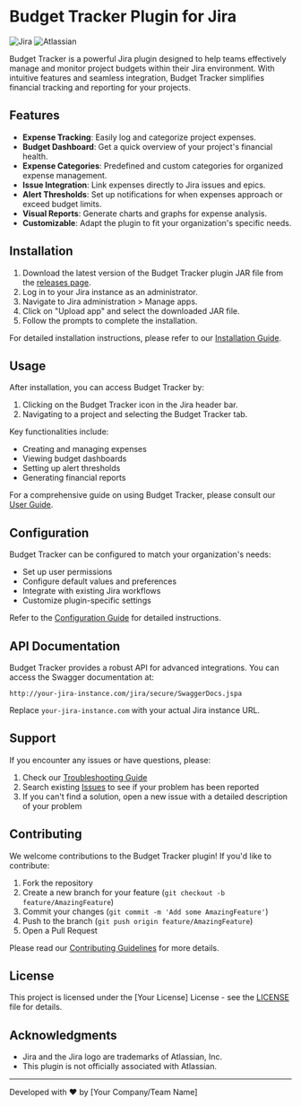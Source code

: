 # Budget Tracker Plugin for Jira

![Jira](https://img.shields.io/badge/Jira-0052CC?style=for-the-badge&logo=Jira&logoColor=white)
![Atlassian](https://img.shields.io/badge/Atlassian-0052CC?style=for-the-badge&logo=Atlassian&logoColor=white)

Budget Tracker is a powerful Jira plugin designed to help teams effectively manage and monitor project budgets within their Jira environment. With intuitive features and seamless integration, Budget Tracker simplifies financial tracking and reporting for your projects.

## Features

- **Expense Tracking**: Easily log and categorize project expenses.
- **Budget Dashboard**: Get a quick overview of your project's financial health.
- **Expense Categories**: Predefined and custom categories for organized expense management.
- **Issue Integration**: Link expenses directly to Jira issues and epics.
- **Alert Thresholds**: Set up notifications for when expenses approach or exceed budget limits.
- **Visual Reports**: Generate charts and graphs for expense analysis.
- **Customizable**: Adapt the plugin to fit your organization's specific needs.

## Installation

1. Download the latest version of the Budget Tracker plugin JAR file from the [releases page](link-to-your-releases-page).
2. Log in to your Jira instance as an administrator.
3. Navigate to Jira administration > Manage apps.
4. Click on "Upload app" and select the downloaded JAR file.
5. Follow the prompts to complete the installation.

For detailed installation instructions, please refer to our [Installation Guide](link-to-your-installation-guide).

## Usage

After installation, you can access Budget Tracker by:

1. Clicking on the Budget Tracker icon in the Jira header bar.
2. Navigating to a project and selecting the Budget Tracker tab.

Key functionalities include:

- Creating and managing expenses
- Viewing budget dashboards
- Setting up alert thresholds
- Generating financial reports

For a comprehensive guide on using Budget Tracker, please consult our [User Guide](link-to-your-user-guide).

## Configuration

Budget Tracker can be configured to match your organization's needs:

- Set up user permissions
- Configure default values and preferences
- Integrate with existing Jira workflows
- Customize plugin-specific settings

Refer to the [Configuration Guide](link-to-your-configuration-guide) for detailed instructions.

## API Documentation

Budget Tracker provides a robust API for advanced integrations. You can access the Swagger documentation at:

```
http://your-jira-instance.com/jira/secure/SwaggerDocs.jspa
```

Replace `your-jira-instance.com` with your actual Jira instance URL.

## Support

If you encounter any issues or have questions, please:

1. Check our [Troubleshooting Guide](link-to-troubleshooting-guide)
2. Search existing [Issues](link-to-issues-page) to see if your problem has been reported
3. If you can't find a solution, open a new issue with a detailed description of your problem

## Contributing

We welcome contributions to the Budget Tracker plugin! If you'd like to contribute:

1. Fork the repository
2. Create a new branch for your feature (`git checkout -b feature/AmazingFeature`)
3. Commit your changes (`git commit -m 'Add some AmazingFeature'`)
4. Push to the branch (`git push origin feature/AmazingFeature`)
5. Open a Pull Request

Please read our [Contributing Guidelines](link-to-contributing-guidelines) for more details.

## License

This project is licensed under the [Your License] License - see the [LICENSE](LICENSE) file for details.

## Acknowledgments

- Jira and the Jira logo are trademarks of Atlassian, Inc.
- This plugin is not officially associated with Atlassian.

---

Developed with ❤️ by [Your Company/Team Name]
